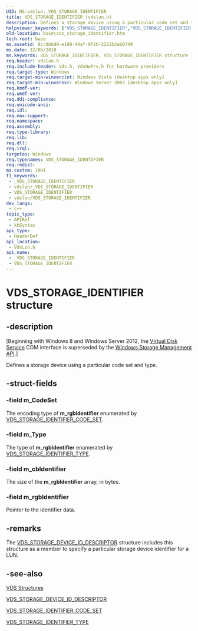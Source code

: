 ```yaml
---
UID: NS:vdslun._VDS_STORAGE_IDENTIFIER
title: VDS_STORAGE_IDENTIFIER (vdslun.h)
description: Defines a storage device using a particular code set and type.
helpviewer_keywords: ["VDS_STORAGE_IDENTIFIER","VDS_STORAGE_IDENTIFIER structure [VDS]","base.vds_storage_identifier","vdslun/_VDS_STORAGE_IDENTIFIER"]
old-location: base\vds_storage_identifier.htm
tech.root: base
ms.assetid: 8cc8b6d9-e189-44af-9f2b-2222b2eb0749
ms.date: 12/05/2018
ms.keywords: VDS_STORAGE_IDENTIFIER, VDS_STORAGE_IDENTIFIER structure [VDS], base.vds_storage_identifier, vdslun/_VDS_STORAGE_IDENTIFIER
req.header: vdslun.h
req.include-header: Vds.h, VdsHwPrv.h for hardware providers
req.target-type: Windows
req.target-min-winverclnt: Windows Vista [desktop apps only]
req.target-min-winversvr: Windows Server 2003 [desktop apps only]
req.kmdf-ver: 
req.umdf-ver: 
req.ddi-compliance: 
req.unicode-ansi: 
req.idl: 
req.max-support: 
req.namespace: 
req.assembly: 
req.type-library: 
req.lib: 
req.dll: 
req.irql: 
targetos: Windows
req.typenames: VDS_STORAGE_IDENTIFIER
req.redist: 
ms.custom: 19H1
f1_keywords:
 - _VDS_STORAGE_IDENTIFIER
 - vdslun/_VDS_STORAGE_IDENTIFIER
 - VDS_STORAGE_IDENTIFIER
 - vdslun/VDS_STORAGE_IDENTIFIER
dev_langs:
 - c++
topic_type:
 - APIRef
 - kbSyntax
api_type:
 - HeaderDef
api_location:
 - VdsLun.h
api_name:
 - _VDS_STORAGE_IDENTIFIER
 - VDS_STORAGE_IDENTIFIER
---
```


# VDS_STORAGE_IDENTIFIER structure


## -description

<p class="CCE_Message">[Beginning with Windows 8 and Windows Server 2012, the <a href="/windows/desktop/VDS/virtual-disk-service-portal">Virtual Disk Service</a> COM interface is superseded by the <a href="/previous-versions/windows/desktop/stormgmt/windows-storage-management-api-portal">Windows Storage Management API</a>.]

Defines a 
   storage device using a particular code set and type.

## -struct-fields

### -field m_CodeSet

The encoding type of <b>m_rgbIdentifier</b> enumerated by 
      <a href="/windows/desktop/api/vdslun/ne-vdslun-vds_storage_identifier_code_set">VDS_STORAGE_IDENTIFIER_CODE_SET</a>.

### -field m_Type

The type of <b>m_rgbIdentifier</b> enumerated by 
      <a href="/windows/desktop/api/vdslun/ne-vdslun-vds_storage_identifier_type">VDS_STORAGE_IDENTIFIER_TYPE</a>.

### -field m_cbIdentifier

The size of the <b>m_rgbIdentifier</b> array, in bytes.

### -field m_rgbIdentifier

Pointer to the identifier data.

## -remarks

The <a href="/windows/desktop/api/vdslun/ns-vdslun-vds_storage_device_id_descriptor">VDS_STORAGE_DEVICE_ID_DESCRIPTOR</a> 
    structure includes this structure as a member to specify a particular storage device identifier for a LUN.

## -see-also

<a href="/windows/desktop/VDS/vds-structures">VDS Structures</a>



<a href="/windows/desktop/api/vdslun/ns-vdslun-vds_storage_device_id_descriptor">VDS_STORAGE_DEVICE_ID_DESCRIPTOR</a>



<a href="/windows/desktop/api/vdslun/ne-vdslun-vds_storage_identifier_code_set">VDS_STORAGE_IDENTIFIER_CODE_SET</a>



<a href="/windows/desktop/api/vdslun/ne-vdslun-vds_storage_identifier_type">VDS_STORAGE_IDENTIFIER_TYPE</a>

